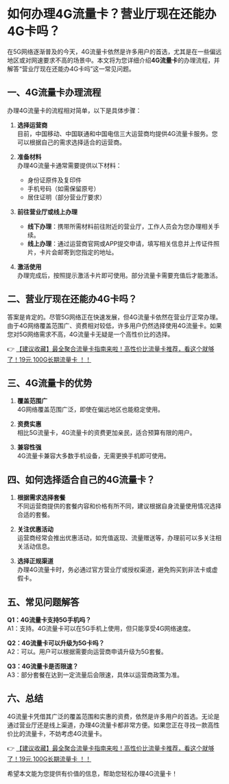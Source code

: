 # 如何办理4G流量卡？营业厅现在还能办4G卡吗？

在5G网络逐渐普及的今天，4G流量卡依然是许多用户的首选，尤其是在一些偏远地区或对网速要求不高的场景中。本文将为您详细介绍**4G流量卡**的办理流程，并解答“营业厅现在还能办4G卡吗”这一常见问题。

## 一、4G流量卡办理流程

办理4G流量卡的流程相对简单，以下是具体步骤：

1. **选择运营商**  
   目前，中国移动、中国联通和中国电信三大运营商均提供4G流量卡服务。您可以根据自己的需求选择适合的运营商。

2. **准备材料**  
   办理4G流量卡通常需要提供以下材料：
   - 身份证原件及复印件
   - 手机号码（如需保留原号）
   - 居住证明（部分营业厅要求）

3. **前往营业厅或线上办理**  
   - **线下办理**：携带所需材料前往附近的营业厅，工作人员会为您办理相关手续。  
   - **线上办理**：通过运营商官网或APP提交申请，填写相关信息并上传证件照片，卡片会邮寄到您指定的地址。

4. **激活使用**  
   办理完成后，按照提示激活卡片即可使用。部分流量卡需要充值后才能激活。

## 二、营业厅现在还能办4G卡吗？

答案是肯定的。尽管5G网络正在快速发展，但4G流量卡依然在营业厅正常办理。由于4G网络覆盖范围广、资费相对较低，许多用户仍然选择使用4G流量卡。如果您对5G网络需求不高，4G流量卡无疑是一个高性价比的选择。

👉 [【建议收藏】最全聚合流量卡指南来啦！高性价比流量卡推荐，看这个就够了！19元 100G长期流量卡 ！！](https://bit.ly/Liuliangka)

## 三、4G流量卡的优势

1. **覆盖范围广**  
   4G网络覆盖范围广泛，即使在偏远地区也能稳定使用。

2. **资费实惠**  
   相比5G流量卡，4G流量卡的资费更加亲民，适合预算有限的用户。

3. **兼容性强**  
   4G流量卡兼容大多数手机设备，无需更换手机即可使用。

## 四、如何选择适合自己的4G流量卡？

1. **根据需求选择套餐**  
   不同运营商提供的套餐内容和价格有所不同，建议根据自身流量使用情况选择合适的套餐。

2. **关注优惠活动**  
   运营商经常会推出优惠活动，如充值返现、流量赠送等，办理前可以多关注相关活动信息。

3. **选择正规渠道**  
   办理4G流量卡时，务必通过官方营业厅或授权渠道，避免购买到非法卡或虚假卡。

## 五、常见问题解答

**Q1：4G流量卡支持5G手机吗？**  
A1：支持。4G流量卡可以在5G手机上使用，但只能享受4G网络速度。

**Q2：4G流量卡可以升级为5G卡吗？**  
A2：可以。用户可以根据需要向运营商申请升级为5G套餐。

**Q3：4G流量卡是否限速？**  
A3：部分套餐在达到一定流量后会限速，具体以运营商政策为准。

## 六、总结

4G流量卡凭借其广泛的覆盖范围和实惠的资费，依然是许多用户的首选。无论是通过营业厅还是线上渠道，办理4G流量卡都非常方便。如果您正在寻找一款高性价比的流量卡，不妨考虑4G流量卡。

👉 [【建议收藏】最全聚合流量卡指南来啦！高性价比流量卡推荐，看这个就够了！19元 100G长期流量卡 ！！](https://bit.ly/Liuliangka)

希望本文能为您提供有价值的信息，帮助您轻松办理4G流量卡！